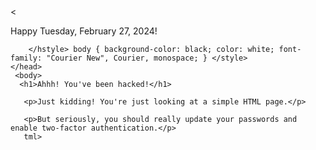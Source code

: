 <!DOCTYPE html> 
<html> 
<head> 
   <title>Scary Prank</title>
    <
       <p>Happy Tuesday, February 27, 2024!</p>
        </body> 
        
        </hstyle> body { background-color: black; color: white; font-family: "Courier New", Courier, monospace; } </style> 
    </head>
     <body>
      <h1>Ahhh! You've been hacked!</h1>
      
       <p>Just kidding! You're just looking at a simple HTML page.</p> 
       
       <p>But seriously, you should really update your passwords and enable two-factor authentication.</p> 
       tml>
